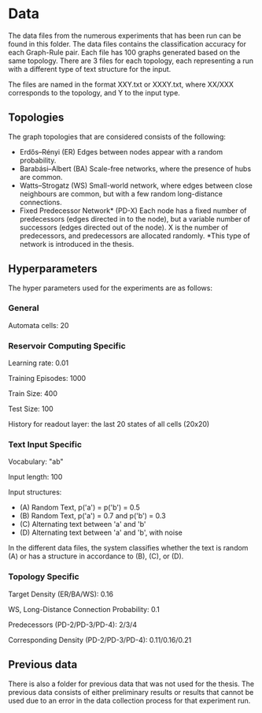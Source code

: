 # Data

The data files from the numerous experiments that has been run can be found in this folder. The data files contains the classification accuracy for each Graph-Rule pair. Each file has 100 graphs generated based on the same topology. There are 3 files for each topology, each representing a run with a different type of text structure for the input.

The files are named in the format XXY.txt or XXXY.txt, where XX/XXX corresponds to the topology, and Y to the input type.

## Topologies

The graph topologies that are considered consists of the following:

* Erdős–Rényi (ER)
Edges between nodes appear with a random probability.
* Barabási–Albert (BA)
Scale-free networks, where the presence of hubs are common.
* Watts–Strogatz (WS)
Small-world network, where edges between close neighbours are common, but with a few random long-distance connections.
* Fixed Predecessor Network* (PD-X)
Each node has a fixed number of predecessors (edges directed in to the node), but a variable number of successors (edges directed out of the node). X is the number of predecessors, and predecessors are allocated randomly. *This type of network is introduced in the thesis.

## Hyperparameters

The hyper parameters used for the experiments are as follows:

### General

Automata cells: 20

### Reservoir Computing Specific

Learning rate: 0.01

Training Episodes: 1000

Train Size: 400

Test Size: 100

History for readout layer: the last 20 states of all cells (20x20)

### Text Input Specific

Vocabulary: "ab"

Input length: 100

Input structures: 
- (A) Random Text, p('a') = p('b') = 0.5
- (B) Random Text, p('a') = 0.7 and p('b') = 0.3
- (C) Alternating text between 'a' and 'b'
- (D) Alternating text between 'a' and 'b', with noise

In the different data files, the system classifies whether the text is random (A) or has a structure in accordance to (B), (C), or (D).

### Topology Specific

Target Density (ER/BA/WS): 0.16

WS, Long-Distance Connection Probability: 0.1

Predecessors (PD-2/PD-3/PD-4): 2/3/4

Corresponding Density (PD-2/PD-3/PD-4): 0.11/0.16/0.21

## Previous data

There is also a folder for previous data that was not used for the thesis. The previous data consists of either preliminary results or results that cannot be used due to an error in the data collection process for that experiment run. 
